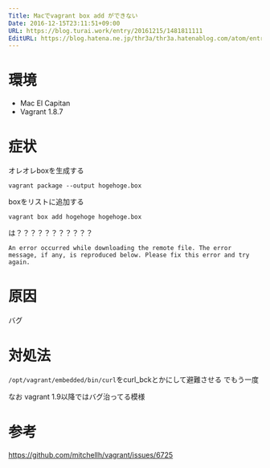 ```yaml
---
Title: Macでvagrant box add ができない
Date: 2016-12-15T23:11:51+09:00
URL: https://blog.turai.work/entry/20161215/1481811111
EditURL: https://blog.hatena.ne.jp/thr3a/thr3a.hatenablog.com/atom/entry/10328749687199213365
---
```


# 環境

- Mac El Capitan
- Vagrant 1.8.7

# 症状

オレオレboxを生成する

```
vagrant package --output hogehoge.box
```

boxをリストに追加する

```
vagrant box add hogehoge hogehoge.box
```

は？？？？？？？？？？？

```
An error occurred while downloading the remote file. The error
message, if any, is reproduced below. Please fix this error and try
again.
```

# 原因

バグ

# 対処法

`/opt/vagrant/embedded/bin/curl`をcurl_bckとかにして避難させる でもう一度

なお vagrant 1.9以降ではバグ治ってる模様

# 参考

https://github.com/mitchellh/vagrant/issues/6725
